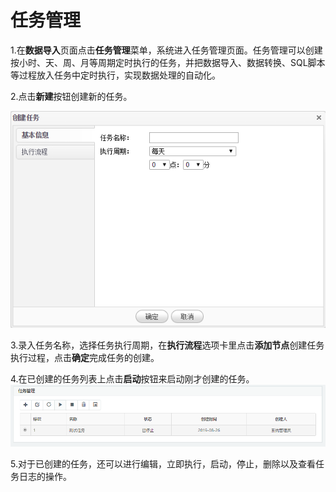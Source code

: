 # 任务管理

1.在**数据导入**页面点击**任务管理**菜单，系统进入任务管理页面。任务管理可以创建按小时、天、周、月等周期定时执行的任务，并把数据导入、数据转换、SQL脚本等过程放入任务中定时执行，实现数据处理的自动化。

2.点击**新建**按钮创建新的任务。

![创建任务](QQ图片20161207151331.png)

3.录入任务名称，选择任务执行周期，在**执行流程**选项卡里点击**添加节点**创建任务执行过程，点击**确定**完成任务的创建。

4.在已创建的任务列表上点击**启动**按钮来启动刚才创建的任务。![](/assets/importn6.png)

5.对于已创建的任务，还可以进行编辑，立即执行，启动，停止，删除以及查看任务日志的操作。

